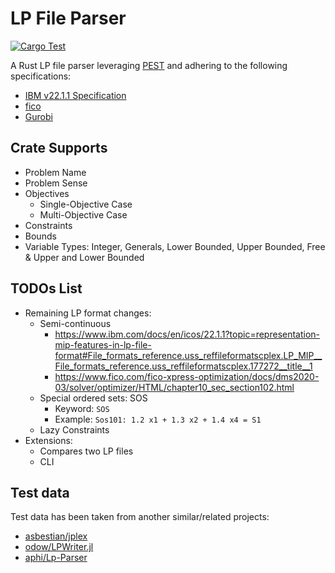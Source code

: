 # LP File Parser

[![Cargo Test](https://github.com/dandxy89/congenial-enigma/actions/workflows/cargo_test.yml/badge.svg)](https://github.com/dandxy89/congenial-enigma/actions/workflows/cargo_test.yml)

A Rust LP file parser leveraging [PEST](https://docs.rs/pest/latest/pest/) and adhering to the following specifications:

- [IBM v22.1.1 Specification](https://www.ibm.com/docs/en/icos/22.1.1?topic=cplex-lp-file-format-algebraic-representation)
- [fico](https://www.fico.com/fico-xpress-optimization/docs/dms2020-03/solver/optimizer/HTML/chapter10_sec_section102.html)
- [Gurobi](https://www.gurobi.com/documentation/current/refman/lp_format.html)

## Crate Supports

- Problem Name
- Problem Sense
- Objectives
  - Single-Objective Case
  - Multi-Objective Case
- Constraints
- Bounds
- Variable Types: Integer, Generals, Lower Bounded, Upper Bounded, Free & Upper and Lower Bounded

## TODOs List

- Remaining LP format changes:
  - Semi-continuous
    - <https://www.ibm.com/docs/en/icos/22.1.1?topic=representation-mip-features-in-lp-file-format#File_formats_reference.uss_reffileformatscplex.LP_MIP__File_formats_reference.uss_reffileformatscplex.177272__title__1>
    - <https://www.fico.com/fico-xpress-optimization/docs/dms2020-03/solver/optimizer/HTML/chapter10_sec_section102.html>
  - Special ordered sets: SOS
    - Keyword: `SOS`
    - Example: `Sos101: 1.2 x1 + 1.3 x2 + 1.4 x4 = S1`
  - Lazy Constraints
- Extensions:
  - Compares two LP files
  - CLI

## Test data

Test data has been taken from another similar/related projects:

- [asbestian/jplex](https://github.com/asbestian/jplex/blob/main/instances/afiro.lp)
- [odow/LPWriter.jl](https://github.com/odow/LPWriter.jl/blob/master/test/model2.lp)
- [aphi/Lp-Parser](https://github.com/aphi/Lp-Parser)
